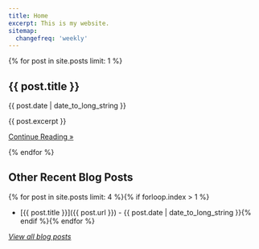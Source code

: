 ```yaml
---
title: Home
excerpt: This is my website. 
sitemap:
  changefreq: 'weekly'
---
```


{% for post in site.posts limit: 1 %}
## {{ post.title }}

{{ post.date | date_to_long_string }}

{{ post.excerpt }}

<a href="{{ post.url }}" aria-label="Continue Reading {{ post.title }}">Continue Reading &raquo;</a>

{% endfor %}

## Other Recent Blog Posts

{% for post in site.posts limit: 4 %}{% if forloop.index > 1 %}
  - [{{ post.title }}]({{ post.url }}) - {{ post.date | date_to_long_string }}{% endif %}{% endfor %}

[*View all blog posts*](/blog/)
